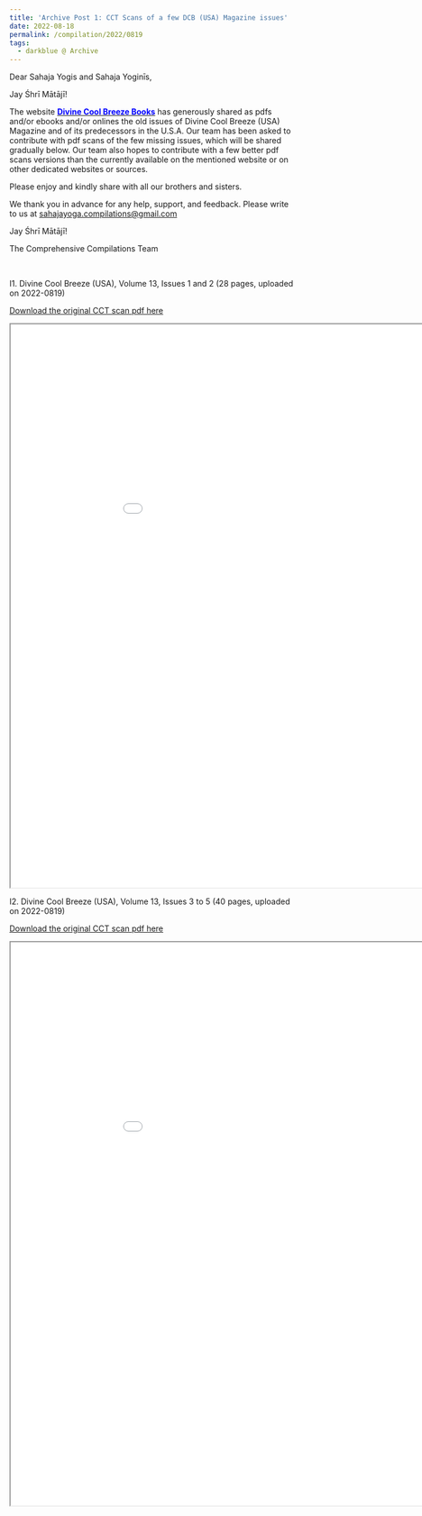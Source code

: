 ```yaml
---
title: 'Archive Post 1: CCT Scans of a few DCB (USA) Magazine issues'
date: 2022-08-18
permalink: /compilation/2022/0819
tags:
  - darkblue @ Archive
---
```


Dear Sahaja Yogis and Sahaja Yoginīs,

Jay Śhrī Mātājī!

The website <a href="https://www.divinecoolbreeze.com/collection/magazines"> <font color="blue"><b>Divine Cool Breeze Books</b></font></a> has generously shared as pdfs and/or ebooks and/or onlines the old issues of Divine Cool Breeze (USA) Magazine and of its predecessors in the U.S.A. Our team has been asked to contribute with pdf scans of the few missing issues, which will be shared gradually below. Our team also hopes to contribute with a few better pdf scans versions than the currently available on the mentioned website or on other dedicated websites or sources. 

Please enjoy and kindly share with all our brothers and sisters.

We thank you in advance for any help, support, and feedback. Please write to us at sahajayoga.compilations@gmail.com

Jay Śhrī Mātājī!

The Comprehensive Compilations Team

<br>

I1. Divine Cool Breeze (USA), Volume 13, Issues 1 and 2 (28 pages, uploaded on 2022-0819)

[Download the original CCT scan pdf here](https://bit.ly/3pu4xwO)

<iframe src="/pdf/?usedownload=true#/files/DCB_13-1-2-compressed_CCT_Scans_Collection.pdf" width="1000px" height="1000px"></iframe>

<br>

I2. Divine Cool Breeze (USA), Volume 13, Issues 3 to 5 (40 pages, uploaded on 2022-0819)

[Download the original CCT scan pdf here](https://bit.ly/3Civprf)

<iframe src="/pdf/?usedownload=true#/files/DCB_13-3-5-compressed_CCT_Scans_Collection.pdf" width="1000px" height="1000px"></iframe>